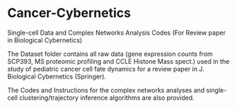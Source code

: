 # Cancer-Cybernetics
Single-cell Data and Complex Networks Analysis Codes (For Review paper in Biological Cybernetics)

The Dataset folder contains all raw data (gene expression counts from SCP393, MS proteomic profiling and CCLE Histone Mass spect.)
used in the study of pediatric cancer cell fate dynamics for a review paper in J. Biological Cybernetics (Springer).

The Codes and Instructions for the complex networks analyses and single-cell clustering/trajectory inference algorithms
are also provided.
